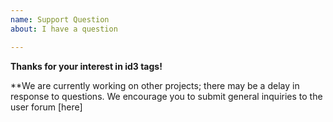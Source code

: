 ```yaml
---  
name: Support Question  
about: I have a question

---  
```


**Thanks for your interest in id3 tags!**  

**We are currently working on other projects; there may be a delay in response to questions. We encourage you to submit general inquiries to the user forum [here]
